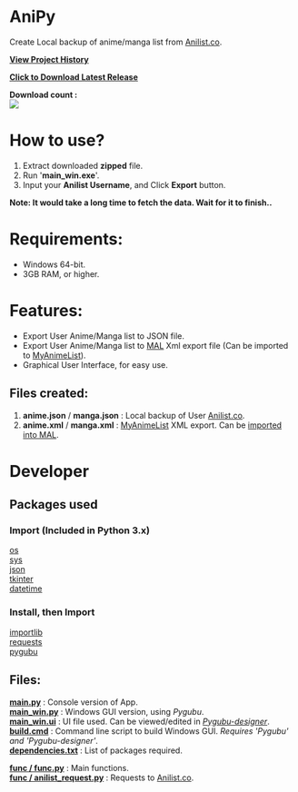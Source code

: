# AniPy

Create Local backup of anime/manga list from [Anilist.co](https://anilist.co/).

[**View Project History**](doc/VERSION.md) <br>

[**Click to Download Latest Release**](https://github.com/Jacekun/AniPy/releases/download/v1.0.0.0/AniPy_v1.0.0.0.zip)

**Download count :** <br> [![](https://img.shields.io/github/downloads/Jacekun/AniPy/v1.0.0.0/total.svg)]() <br>

# How to use?

1. Extract downloaded **zipped** file.
2. Run '**main_win.exe**'.
3. Input your **Anilist Username**, and Click **Export** button.

**Note: It would take a long time to fetch the data. Wait for it to finish..** <br>

# Requirements:
  - Windows 64-bit.
  - 3GB RAM, or higher.

# Features:
- Export User Anime/Manga list to JSON file.
- Export User Anime/Manga list to [MAL](https://myanimelist.net/) Xml export file (Can be imported to [MyAnimeList](https://myanimelist.net/import.php)).
- Graphical User Interface, for easy use.

## Files created:

1. **anime.json** / **manga.json** :   Local backup of User [Anilist.co](https://anilist.co/).
2. **anime.xml** / **manga.xml**   :   [MyAnimeList](https://myanimelist.net/) XML export. Can be [imported into MAL](https://myanimelist.net/import.php).  

# Developer

## Packages used

### Import (Included in Python 3.x)
[os](https://docs.python.org/3/library/os.html) <br>
[sys](https://docs.python.org/3/library/sys.html) <br>
[json](https://docs.python.org/3/library/json.html) <br>
[tkinter](https://docs.python.org/3/library/tkinter.html) <br>
[datetime](https://docs.python.org/3/library/datetime.html) <br>

### Install, then Import
[importlib](https://pypi.org/project/importlib/) <br>
[requests](https://pypi.org/project/requests/) <br>
[pygubu](https://pypi.org/project/pygubu/) <br>

## Files:

**[main.py](main.py)** : Console version of App. <br>
**[main_win.py](main_win.py)** : Windows GUI version, using *Pygubu*. <br>
**[main_win.ui](main_win.ui)**     : UI file used. Can be viewed/edited in *[Pygubu-designer](https://pypi.org/project/pygubu-designer/)*. <br>
**[build.cmd](build.cmd)**   : Command line script to build Windows GUI. *Requires 'Pygubu' and 'Pygubu-designer'*. <br>
**[dependencies.txt](dependencies.txt)**    : List of packages required. <br>

**[func / func.py](func/func.py)**    : Main functions. <br>
**[func / anilist_request.py](func/anilist_request.py)**    : Requests to [Anilist.co](https://anilist.co/). <br>